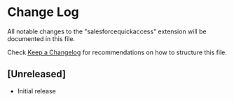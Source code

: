 # Change Log

All notable changes to the "salesforcequickaccess" extension will be documented in this file.

Check [Keep a Changelog](http://keepachangelog.com/) for recommendations on how to structure this file.

## [Unreleased]

- Initial release